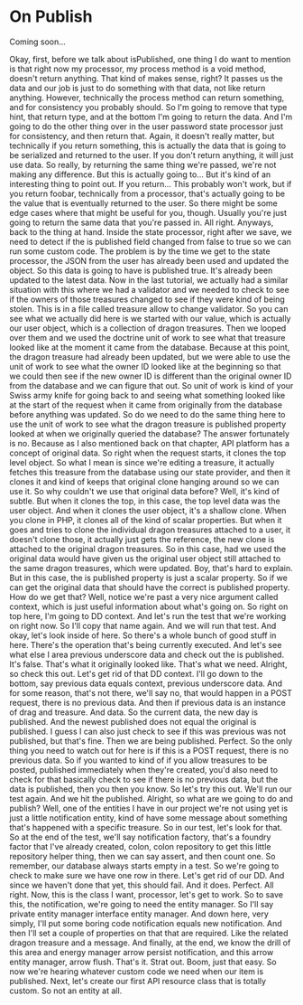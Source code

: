 # On Publish

Coming soon...

Okay, first, before we talk about isPublished, one thing I do want to mention is that
right now my processor, my process method is a void method, doesn't return anything.
That kind of makes sense, right? It passes us the data and our job is just to do
something with that data, not like return anything. However, technically the process
method can return something, and for consistency you probably should. So I'm going to
remove that type hint, that return type, and at the bottom I'm going to return the
data. And I'm going to do the other thing over in the user password state processor
just for consistency, and then return that. Again, it doesn't really matter, but
technically if you return something, this is actually the data that is going to be
serialized and returned to the user. If you don't return anything, it will just use
data. So really, by returning the same thing we're passed, we're not making any
difference. But this is actually going to... But it's kind of an interesting thing to
point out. If you return... This probably won't work, but if you return foobar,
technically from a processor, that's actually going to be the value that is
eventually returned to the user. So there might be some edge cases where that might
be useful for you, though. Usually you're just going to return the same data that
you're passed in. All right. Anyways, back to the thing at hand. Inside the state
processor, right after we save, we need to detect if the is published field changed
from false to true so we can run some custom code. The problem is by the time we get
to the state processor, the JSON from the user has already been used and updated the
object. So this data is going to have is published true. It's already been updated to
the latest data. Now in the last tutorial, we actually had a similar situation with
this where we had a validator and we needed to check to see if the owners of those
treasures changed to see if they were kind of being stolen. This is in a file called
treasure allow to change validator. So you can see what we actually did here is we
started with our value, which is actually our user object, which is a collection of
dragon treasures. Then we looped over them and we used the doctrine unit of work to
see what that treasure looked like at the moment it came from the database. Because
at this point, the dragon treasure had already been updated, but we were able to use
the unit of work to see what the owner ID looked like at the beginning so that we
could then see if the new owner ID is different than the original owner ID from the
database and we can figure that out. So unit of work is kind of your Swiss army knife
for going back to and seeing what something looked like at the start of the request
when it came from originally from the database before anything was updated. So do we
need to do the same thing here to use the unit of work to see what the dragon
treasure is published property looked at when we originally queried the database? The
answer fortunately is no. Because as I also mentioned back on that chapter, API
platform has a concept of original data. So right when the request starts, it clones
the top level object. So what I mean is since we're editing a treasure, it actually
fetches this treasure from the database using our state provider, and then it clones
it and kind of keeps that original clone hanging around so we can use it. So why
couldn't we use that original data before? Well, it's kind of subtle. But when it
clones the top, in this case, the top level data was the user object. And when it
clones the user object, it's a shallow clone. When you clone in PHP, it clones all of
the kind of scalar properties. But when it goes and tries to clone the individual
dragon treasures attached to a user, it doesn't clone those, it actually just gets
the reference, the new clone is attached to the original dragon treasures. So in this
case, had we used the original data would have given us the original user object
still attached to the same dragon treasures, which were updated. Boy, that's hard to
explain. But in this case, the is published property is just a scalar property. So if
we can get the original data that should have the correct is published property. How
do we get that? Well, notice we're past a very nice argument called context, which is
just useful information about what's going on. So right on top here, I'm going to DD
context. And let's run the test that we're working on right now. So I'll copy that
name again. And we will run that test. And okay, let's look inside of here. So
there's a whole bunch of good stuff in here. There's the operation that's being
currently executed. And let's see what else I area previous underscore data and check
out the is published. It's false. That's what it originally looked like. That's what
we need. Alright, so check this out. Let's get rid of that DD context. I'll go down
to the bottom, say previous data equals context, previous underscore data. And for
some reason, that's not there, we'll say no, that would happen in a POST request,
there is no previous data. And then if previous data is an instance of drag and
treasure. And data. So the current data, the new day is published. And the newest
published does not equal the original is published. I guess I can also just check to
see if this was previous was not published, but that's fine. Then we are being
published. Perfect. So the only thing you need to watch out for here is if this is a
POST request, there is no previous data. So if you wanted to kind of if you allow
treasures to be posted, published immediately when they're created, you'd also need
to check for that basically check to see if there is no previous data, but the data
is published, then you then you know. So let's try this out. We'll run our test
again. And we hit the published. Alright, so what are we going to do and publish?
Well, one of the entities I have in our project we're not using yet is just a little
notification entity, kind of have some message about something that's happened with a
specific treasure. So in our test, let's look for that. So at the end of the test,
we'll say notification factory, that's a foundry factor that I've already created,
colon, colon repository to get this little repository helper thing, then we can say
assert, and then count one. So remember, our database always starts empty in a test.
So we're going to check to make sure we have one row in there. Let's get rid of our
DD. And since we haven't done that yet, this should fail. And it does. Perfect. All
right. Now, this is the class I want, processor, let's get to work. So to save this,
the notification, we're going to need the entity manager. So I'll say private entity
manager interface entity manager. And down here, very simply, I'll put some boring
code notification equals new notification. And then I'll set a couple of properties
on that that are required. Like the related dragon treasure and a message. And
finally, at the end, we know the drill of this area and energy manager arrow persist
notification, and this arrow entity manager, arrow flush. That's it. Strat out. Boom,
just that easy. So now we're hearing whatever custom code we need when our item is
published. Next, let's create our first API resource class that is totally custom. So
not an entity at all.
